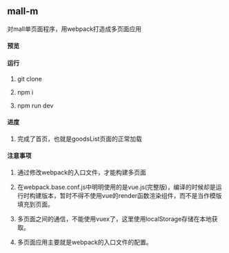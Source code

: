## mall-m
对mall单页面程序，用webpack打造成多页面应用

#### 预览


#### 运行

1. git clone

2. npm i

3. npm run dev

#### 进度

1. 完成了首页，也就是goodsList页面的正常加载

#### 注意事项

1. 通过修改webpack的入口文件，才能构建多页面

2. 在webpack.base.conf.js中明明使用的是vue.js(完整版)，编译的时候却是运行时构建版本，暂时不得不使用vue的render函数渲染组件，而不是当作模版填充到页面。

3. 多页面之间的通信，不能使用vuex了，这里使用localStorage存储在本地获取。

4. 多页面应用主要就是webpack的入口文件的配置。